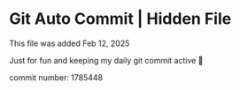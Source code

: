# Git Auto Commit | Hidden File

This file was added Feb 12, 2025

Just for fun and keeping my daily git commit active 🤪

commit number: 1785448
